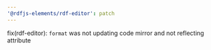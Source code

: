 ```yaml
---
'@rdfjs-elements/rdf-editor': patch
---
```


fix(rdf-editor): `format` was not updating code mirror and not reflecting attribute
